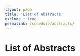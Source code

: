 ```yaml
---
layout: page
title: 'List of Abstracts'
exclude : true
permalink: /schedule/abstracts/
---
```


# List of Abstracts